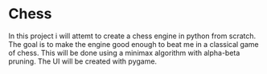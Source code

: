 # Chess
In this project i will attemt to create a chess engine in python from scratch.
The goal is to make the engine good enough to beat me in a classical game of chess. This will be done using a minimax algorithm with alpha-beta pruning. The UI will be created with pygame.

